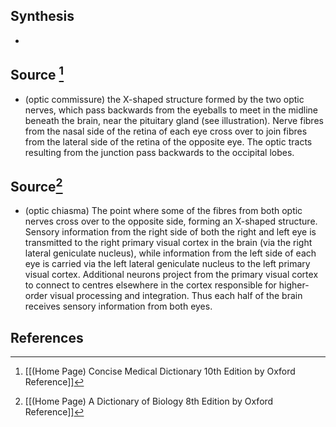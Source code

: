 ## Synthesis
- 
## Source [^1]
- (optic commissure) the X-shaped structure formed by the two optic nerves, which pass backwards from the eyeballs to meet in the midline beneath the brain, near the pituitary gland (see illustration). Nerve fibres from the nasal side of the retina of each eye cross over to join fibres from the lateral side of the retina of the opposite eye. The optic tracts resulting from the junction pass backwards to the occipital lobes.
## Source[^2]
- (optic chiasma) The point where some of the fibres from both optic nerves cross over to the opposite side, forming an X-shaped structure. Sensory information from the right side of both the right and left eye is transmitted to the right primary visual cortex in the brain (via the right lateral geniculate nucleus), while information from the left side of each eye is carried via the left lateral geniculate nucleus to the left primary visual cortex. Additional neurons project from the primary visual cortex to connect to centres elsewhere in the cortex responsible for higher-order visual processing and integration. Thus each half of the brain receives sensory information from both eyes.
## References

[^1]: [[(Home Page) Concise Medical Dictionary 10th Edition by Oxford Reference]]
[^2]: [[(Home Page) A Dictionary of Biology 8th Edition by Oxford Reference]]